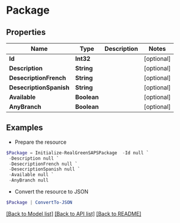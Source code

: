 # Package
## Properties

Name | Type | Description | Notes
------------ | ------------- | ------------- | -------------
**Id** | **Int32** |  | [optional] 
**Description** | **String** |  | [optional] 
**DesecriptionFrench** | **String** |  | [optional] 
**DesecriptionSpanish** | **String** |  | [optional] 
**Available** | **Boolean** |  | [optional] 
**AnyBranch** | **Boolean** |  | [optional] 

## Examples

- Prepare the resource
```powershell
$Package = Initialize-RealGreenSAPSPackage  -Id null `
 -Description null `
 -DesecriptionFrench null `
 -DesecriptionSpanish null `
 -Available null `
 -AnyBranch null
```

- Convert the resource to JSON
```powershell
$Package | ConvertTo-JSON
```

[[Back to Model list]](../README.md#documentation-for-models) [[Back to API list]](../README.md#documentation-for-api-endpoints) [[Back to README]](../README.md)

